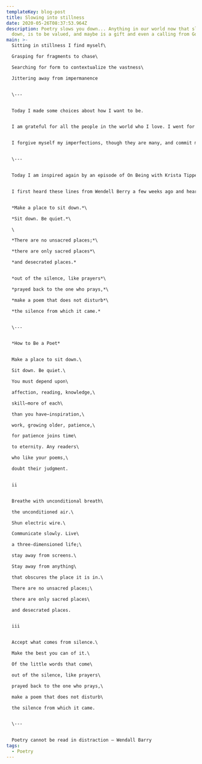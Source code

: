 ```yaml
---
templateKey: blog-post
title: Slowing into stillness
date: 2020-05-26T08:37:53.964Z
description: Poetry slows you down... Anything in our world now that slows us
  down, is to be valued, and maybe is a gift and even a calling from God
main: >-
  Sitting in stillness I find myself\

  Grasping for fragments to chase\

  Searching for form to contextualize the vastness\

  Jittering away from impermanence


  \---


  Today I made some choices about how I want to be.


  I am grateful for all the people in the world who I love. I went for a walk with a friend on Sunday and they asked me about who I would miss and I was filled with warmth thinking of all of the people I love.


  I forgive myself my imperfections, though they are many, and commit myself to practice


  \---


  Today I am inspired again by an episode of On Being with Krista Tippett, this one featuring Wendell Berry and Ellen Davis entitled [The Art of Being Creature](https://onbeing.org/programs/wendell-berry-ellen-davis-the-art-of-being-creatures/). Recently I have noticed a change in how I am with myself. For a long time I have valued my enjoyment of sitting in stillness and observing. Silence. Outwardly doing nothing. Yet these days those moments of stillness are few and my peace in this place is fleeting. 


  I first heard these lines from Wendell Berry a few weeks ago and hearing them again today, I hear in them what I must now remember:


  *Make a place to sit down.*\

  *Sit down. Be quiet.*\

  \

  *There are no unsacred places;*\

  *there are only sacred places*\

  *and desecrated places.*


  *out of the silence, like prayers*\

  *prayed back to the one who prays,*\

  *make a poem that does not disturb*\

  *the silence from which it came.*


  \---


  *How to Be a Poet*


  Make a place to sit down.\

  Sit down. Be quiet.\

  You must depend upon\

  affection, reading, knowledge,\

  skill—more of each\

  than you have—inspiration,\

  work, growing older, patience,\

  for patience joins time\

  to eternity. Any readers\

  who like your poems,\

  doubt their judgment.


  ii


  Breathe with unconditional breath\

  the unconditioned air.\

  Shun electric wire.\

  Communicate slowly. Live\

  a three-dimensioned life;\

  stay away from screens.\

  Stay away from anything\

  that obscures the place it is in.\

  There are no unsacred places;\

  there are only sacred places\

  and desecrated places.


  iii


  Accept what comes from silence.\

  Make the best you can of it.\

  Of the little words that come\

  out of the silence, like prayers\

  prayed back to the one who prays,\

  make a poem that does not disturb\

  the silence from which it came.


  \---


  Poetry cannot be read in distraction – Wendall Barry
tags:
  - Poetry
---
```

